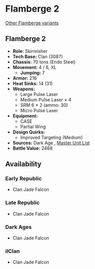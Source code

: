 # Flamberge 2 

[Other Flamberge variants](../flamberge.md) 

## Flamberge 2 

- **Role:** Skirmisher 
- **Tech Base:** Clan (3087) 
- **Chassis:** 70 tons (Endo Steel) 
- **Movement:** 4 / 6, XL 
  - **Jumping:** 7 
- **Armor:** 216 
- **Heat Sinks:** 14 (31) 
- **Weapons:** 
  - Large Pulse Laser 
  - Medium Pulse Laser × 4 
  - SRM 6 × 2 (ammo: 30) 
  - Micro Pulse Laser 
- **Equipment:** 
  - CASE 
  - Partial Wing 
- **Design Quirks:** 
  - Improved Targeting (Medium) 
- **Sources:** Dark Age , [Master Unit List](http://masterunitlist.info/Unit/Details/1114) 
- **Battle Value:** 2468 

## Availability 

### Early Republic 

- Clan Jade Falcon 

### Late Republic 

- Clan Jade Falcon 

### Dark Ages 

- Clan Jade Falcon 

### ilClan 

- Clan Jade Falcon 

